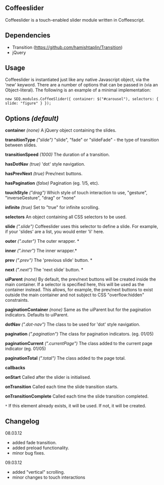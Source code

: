 Coffeeslider
------------

Coffeeslider is a touch-enabled slider module written in Coffeescript.   

Dependencies
------------

- Transition (https://github.com/hamishtaplin/Transition)
- jQuery

Usage
-----

Coffeeslider is instantiated just like any native Javascript object, via the 'new' keyword. There are a number of options that can be passed in (via an Object-literal). The following is an example of a minimal implementation:
                       
`new SEQ.modules.CoffeeSlider({
  container: $("#carousel"),
  selectors: {
    slide: "figure"
  }
});`

  
Options *(default)*
-------
**container**           *(none)*                A jQuery object containing the slides.

**transitionType**      *("slide")*             "slide", "fade" or "slideFade" - the type of transition between slides.  

**transitionSpeed**     *(1000)*                The duration of a transition.   

**hasDotNav**           *(true)*                'dot' style navigation.    

**hasPrevNext**         *(true)*                Prev/next buttons.    

**hasPagination**       *(false)*               Pagination (eg. 1/5, etc). 

**touchStyle**          *("drag")*              Which style of touch interaction to use, "gesture", "inverseGesture", "drag" or "none"   

**infinite**            *(true)*                Set to "true" for infinite scrolling.  


**selectors**                                   An object containing all CSS selectors to be used.

**slide**                *(".slide")*           Coffeeslider uses this selector to define a slide. For example, if your 'slides' are a list, you would enter 'li' here.   

**outer**                *(".outer")*           The outer wrapper. *  
                                          
**inner**                *(".inner")*           The inner wrapper.*

**prev**                 *(".prev")*            The 'previous slide' button. *   

**next**                 *(".next")*            The 'next slide' button. *   

**uiParent**             *(none)*               By default, the prev/next buttons will be created inside the main container. If a selector is specified here, this will be used as the container instead. This allows, for example, the prev/next buttons to exist outside the main container and not subject to CSS "overflow:hidden" constraints.    

**paginationContainer**  *(none)*               Same as the uiParent but for the pagination indicators. Defaults to uiParent.   

**dotNav**               *(".dot-nav")*         The class to be used for 'dot' style navigation.  

**pagination**           *(".pagination")*      The class for pagination indicators. (eg. 01/05)  

**paginationCurrent**    *(".currentPage")*     The class added to the current page indicator (eg. 01/05)    

**paginationTotal**      *(".total")*           The class added to the page total.

**callbacks**

**onStart**                                     Called after the slider is initialised. 

**onTransition**                                Called each time the slide transition starts.    

**onTransitionComplete**                        Called each time the slide transition completed.

`*` If this element already exists, it will be used. If not, it will be created.      

Changelog
---------
       
08.03.12

- added fade transition.
- added preload functionality.
- minor bug fixes.

09.03.12

- added "vertical" scrolling.
- minor changes to touch interactions